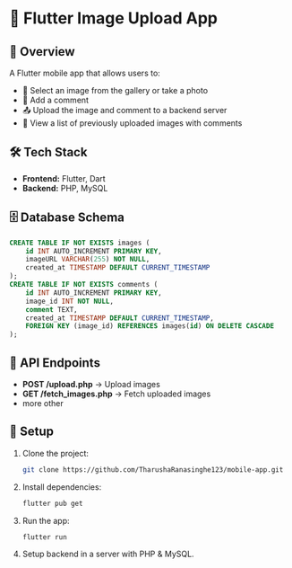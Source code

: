 # 📱 Flutter Image Upload App

## 🔹 Overview
A Flutter mobile app that allows users to:
- 📸 Select an image from the gallery or take a photo
- 📝 Add a comment
- 📤 Upload the image and comment to a backend server
- 📂 View a list of previously uploaded images with comments

## 🛠 Tech Stack
- **Frontend:** Flutter, Dart
- **Backend:** PHP, MySQL

## 🗄 Database Schema
```sql
CREATE TABLE IF NOT EXISTS images (
    id INT AUTO_INCREMENT PRIMARY KEY,
    imageURL VARCHAR(255) NOT NULL,
    created_at TIMESTAMP DEFAULT CURRENT_TIMESTAMP
);
CREATE TABLE IF NOT EXISTS comments (
    id INT AUTO_INCREMENT PRIMARY KEY,
    image_id INT NOT NULL,
    comment TEXT,
    created_at TIMESTAMP DEFAULT CURRENT_TIMESTAMP,
    FOREIGN KEY (image_id) REFERENCES images(id) ON DELETE CASCADE
);
```

## 🔗 API Endpoints
- **POST /upload.php** → Upload images
- **GET /fetch_images.php** → Fetch uploaded images
- more other

## 🚀 Setup
1. Clone the project:  
   ```sh
   git clone https://github.com/TharushaRanasinghe123/mobile-app.git
   ```
2. Install dependencies:  
   ```sh
   flutter pub get
   ```
3. Run the app:  
   ```sh
   flutter run
   ```
4. Setup backend in a server with PHP & MySQL.

